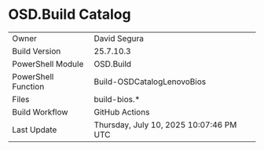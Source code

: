 ﻿# OSD.Build Catalog

| | |
|-|-|
| Owner | David Segura |
| Build Version | 25.7.10.3 |
| PowerShell Module | OSD.Build |
| PowerShell Function | Build-OSDCatalogLenovoBios |
| Files | build-bios.* |
| Build Workflow | GitHub Actions |
| Last Update | Thursday, July 10, 2025 10:07:46 PM UTC |
